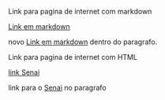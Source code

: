 <!-- Primeira digitação -->
Link para pagina de internet com markdown

[Link em markdown](https://google.com)

novo [Link em markdown](https://google.com) dentro do paragrafo.
<!-- Segunda digitação -->
<p>Link para pagina de internet com HTML</p>
<a href="https://sp.senai.br"> link Senai</a>

<p>link para o <a href="https://sp.senai.br">Senai</a> no paragrafo</p>